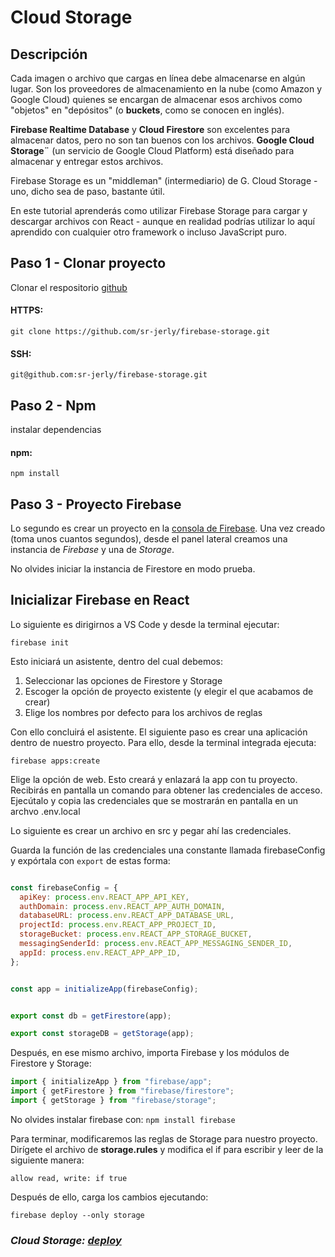 # Cloud Storage

## Descripción

Cada imagen o archivo que cargas en línea debe almacenarse en algún lugar. Son los proveedores de almacenamiento en la nube (como Amazon y Google Cloud) quienes se encargan de almacenar esos archivos como "objetos" en "depósitos" (o **buckets**, como se conocen en inglés).

**Firebase Realtime Database**  y **Cloud Firestore** son excelentes para almacenar datos, pero no son tan buenos con los archivos. **Google Cloud Storage¨** (un servicio de Google Cloud Platform) está diseñado para almacenar y entregar estos archivos.

Firebase Storage es un "middleman" (intermediario) de G. Cloud Storage - uno, dicho sea de paso, bastante útil. 

En este tutorial aprenderás como utilizar Firebase Storage para cargar y descargar archivos con React - aunque en realidad podrías utilizar lo aquí aprendido con cualquier otro framework o incluso JavaScript puro. 

## Paso 1 - Clonar proyecto

Clonar el respositorio [github](https://github.com/sr-jerly/firebase-storage.git)

#### HTTPS:
```
git clone https://github.com/sr-jerly/firebase-storage.git
```

#### SSH:
```
git@github.com:sr-jerly/firebase-storage.git
```

## Paso 2 - Npm

instalar dependencias

#### npm:
```
npm install
```



## Paso 3 - Proyecto Firebase

Lo segundo es crear un proyecto en la [consola de Firebase](console.firebase.google.com). Una vez creado (toma unos cuantos segundos), desde el panel lateral creamos una instancia de *Firebase* y una de *Storage*.


No olvides iniciar la instancia de Firestore en modo prueba.

## Inicializar Firebase en React

Lo siguiente es dirigirnos a VS Code y desde la terminal ejecutar:

 `firebase init` 

Esto iniciará un asistente, dentro del cual debemos:

1. Seleccionar las opciones de Firestore y Storage
2. Escoger la opción de proyecto existente (y elegir el que acabamos de crear)
3. Elige los nombres por defecto para los archivos de reglas

Con ello concluirá el asistente. El siguiente paso es crear una aplicación dentro de nuestro proyecto. Para ello, desde la terminal integrada ejecuta:

`firebase apps:create`

Elige la opción de web.
Esto creará y enlazará la app con tu proyecto. Recibirás en pantalla un comando para obtener las credenciales de acceso. Ejecútalo y copia las credenciales que se mostrarán en pantalla en un archvo .env.local 

Lo siguiente es crear un archivo en src y pegar ahí las credenciales. 

Guarda la función de las credenciales una constante llamada firebaseConfig y expórtala con  `export` de estas forma:

```javascript

const firebaseConfig = {
  apiKey: process.env.REACT_APP_API_KEY,
  authDomain: process.env.REACT_APP_AUTH_DOMAIN,
  databaseURL: process.env.REACT_APP_DATABASE_URL,
  projectId: process.env.REACT_APP_PROJECT_ID,
  storageBucket: process.env.REACT_APP_STORAGE_BUCKET,
  messagingSenderId: process.env.REACT_APP_MESSAGING_SENDER_ID,
  appId: process.env.REACT_APP_APP_ID,
};


const app = initializeApp(firebaseConfig);


export const db = getFirestore(app);

export const storageDB = getStorage(app);
```


Después, en ese mismo archivo, importa Firebase y los módulos de Firestore y Storage:



```javascript
import { initializeApp } from "firebase/app";
import { getFirestore } from "firebase/firestore";
import { getStorage } from "firebase/storage";
```


No olvides instalar firebase con:
`npm install firebase`


Para terminar, modificaremos las reglas de Storage para nuestro proyecto. 
Dirígete el archivo de **storage.rules** y modifica el if para escribir y leer de la siguiente manera:

`allow read, write: if true`

Después de ello, carga los cambios ejecutando:

`firebase deploy --only storage`



### *Cloud Storage: [deploy](https://fir-storage-9d162.web.app/)*
